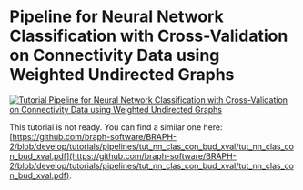 # Pipeline for Neural Network Classification with Cross-Validation on Connectivity Data using Weighted Undirected Graphs

[![Tutorial Pipeline for Neural Network Classification with Cross-Validation on Connectivity Data using Weighted Undirected Graphs](https://img.shields.io/badge/PDF-Download-red?style=flat-square&logo=adobe-acrobat-reader)](tut_nn_clas_con_wu_xval.pdf)

This tutorial is not ready. You can find a similar one here: [https://github.com/braph-software/BRAPH-2/blob/develop/tutorials/pipelines/tut_nn_clas_con_bud_xval/tut_nn_clas_con_bud_xval.pdf](https://github.com/braph-software/BRAPH-2/blob/develop/tutorials/pipelines/tut_nn_clas_con_bud_xval/tut_nn_clas_con_bud_xval.pdf).

